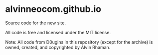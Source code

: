 # alvinneocom.github.io
Source code for the new site.

All code is free and licensed under the MIT license.

Note: All code from D0ugins in this repository (except for the archive) is owned, created, and copyrighted by Alvin Rhaman.
